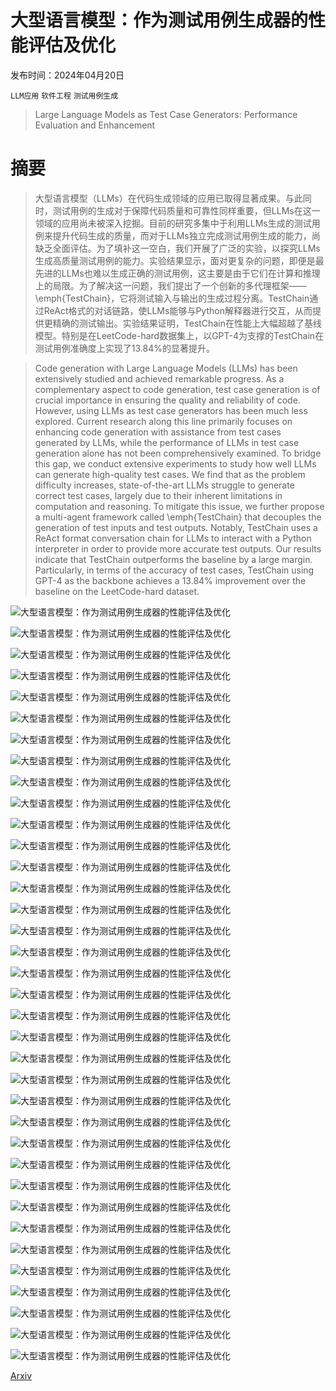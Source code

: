 # 大型语言模型：作为测试用例生成器的性能评估及优化

发布时间：2024年04月20日

`LLM应用` `软件工程` `测试用例生成`

> Large Language Models as Test Case Generators: Performance Evaluation and Enhancement

# 摘要

> 大型语言模型（LLMs）在代码生成领域的应用已取得显著成果。与此同时，测试用例的生成对于保障代码质量和可靠性同样重要，但LLMs在这一领域的应用尚未被深入挖掘。目前的研究多集中于利用LLMs生成的测试用例来提升代码生成的质量，而对于LLMs独立完成测试用例生成的能力，尚缺乏全面评估。为了填补这一空白，我们开展了广泛的实验，以探究LLMs生成高质量测试用例的能力。实验结果显示，面对更复杂的问题，即便是最先进的LLMs也难以生成正确的测试用例，这主要是由于它们在计算和推理上的局限。为了解决这一问题，我们提出了一个创新的多代理框架——\emph{TestChain}，它将测试输入与输出的生成过程分离。TestChain通过ReAct格式的对话链路，使LLMs能够与Python解释器进行交互，从而提供更精确的测试输出。实验结果证明，TestChain在性能上大幅超越了基线模型。特别是在LeetCode-hard数据集上，以GPT-4为支撑的TestChain在测试用例准确度上实现了13.84%的显著提升。

> Code generation with Large Language Models (LLMs) has been extensively studied and achieved remarkable progress. As a complementary aspect to code generation, test case generation is of crucial importance in ensuring the quality and reliability of code. However, using LLMs as test case generators has been much less explored. Current research along this line primarily focuses on enhancing code generation with assistance from test cases generated by LLMs, while the performance of LLMs in test case generation alone has not been comprehensively examined. To bridge this gap, we conduct extensive experiments to study how well LLMs can generate high-quality test cases. We find that as the problem difficulty increases, state-of-the-art LLMs struggle to generate correct test cases, largely due to their inherent limitations in computation and reasoning. To mitigate this issue, we further propose a multi-agent framework called \emph{TestChain} that decouples the generation of test inputs and test outputs. Notably, TestChain uses a ReAct format conversation chain for LLMs to interact with a Python interpreter in order to provide more accurate test outputs. Our results indicate that TestChain outperforms the baseline by a large margin. Particularly, in terms of the accuracy of test cases, TestChain using GPT-4 as the backbone achieves a 13.84\% improvement over the baseline on the LeetCode-hard dataset.

![大型语言模型：作为测试用例生成器的性能评估及优化](../../../paper_images/2404.13340/x1.png)

![大型语言模型：作为测试用例生成器的性能评估及优化](../../../paper_images/2404.13340/x2.png)

![大型语言模型：作为测试用例生成器的性能评估及优化](../../../paper_images/2404.13340/x3.png)

![大型语言模型：作为测试用例生成器的性能评估及优化](../../../paper_images/2404.13340/x4.png)

![大型语言模型：作为测试用例生成器的性能评估及优化](../../../paper_images/2404.13340/x5.png)

![大型语言模型：作为测试用例生成器的性能评估及优化](../../../paper_images/2404.13340/x6.png)

![大型语言模型：作为测试用例生成器的性能评估及优化](../../../paper_images/2404.13340/x7.png)

![大型语言模型：作为测试用例生成器的性能评估及优化](../../../paper_images/2404.13340/x8.png)

![大型语言模型：作为测试用例生成器的性能评估及优化](../../../paper_images/2404.13340/x9.png)

![大型语言模型：作为测试用例生成器的性能评估及优化](../../../paper_images/2404.13340/x10.png)

![大型语言模型：作为测试用例生成器的性能评估及优化](../../../paper_images/2404.13340/x11.png)

![大型语言模型：作为测试用例生成器的性能评估及优化](../../../paper_images/2404.13340/x12.png)

![大型语言模型：作为测试用例生成器的性能评估及优化](../../../paper_images/2404.13340/x13.png)

![大型语言模型：作为测试用例生成器的性能评估及优化](../../../paper_images/2404.13340/x14.png)

![大型语言模型：作为测试用例生成器的性能评估及优化](../../../paper_images/2404.13340/x15.png)

![大型语言模型：作为测试用例生成器的性能评估及优化](../../../paper_images/2404.13340/x16.png)

![大型语言模型：作为测试用例生成器的性能评估及优化](../../../paper_images/2404.13340/x17.png)

![大型语言模型：作为测试用例生成器的性能评估及优化](../../../paper_images/2404.13340/x18.png)

![大型语言模型：作为测试用例生成器的性能评估及优化](../../../paper_images/2404.13340/x19.png)

![大型语言模型：作为测试用例生成器的性能评估及优化](../../../paper_images/2404.13340/x20.png)

![大型语言模型：作为测试用例生成器的性能评估及优化](../../../paper_images/2404.13340/x21.png)

![大型语言模型：作为测试用例生成器的性能评估及优化](../../../paper_images/2404.13340/x22.png)

![大型语言模型：作为测试用例生成器的性能评估及优化](../../../paper_images/2404.13340/x23.png)

![大型语言模型：作为测试用例生成器的性能评估及优化](../../../paper_images/2404.13340/x24.png)

![大型语言模型：作为测试用例生成器的性能评估及优化](../../../paper_images/2404.13340/x25.png)

![大型语言模型：作为测试用例生成器的性能评估及优化](../../../paper_images/2404.13340/x26.png)

![大型语言模型：作为测试用例生成器的性能评估及优化](../../../paper_images/2404.13340/x27.png)

![大型语言模型：作为测试用例生成器的性能评估及优化](../../../paper_images/2404.13340/x28.png)

![大型语言模型：作为测试用例生成器的性能评估及优化](../../../paper_images/2404.13340/x29.png)

![大型语言模型：作为测试用例生成器的性能评估及优化](../../../paper_images/2404.13340/x30.png)

![大型语言模型：作为测试用例生成器的性能评估及优化](../../../paper_images/2404.13340/x31.png)

![大型语言模型：作为测试用例生成器的性能评估及优化](../../../paper_images/2404.13340/x32.png)

![大型语言模型：作为测试用例生成器的性能评估及优化](../../../paper_images/2404.13340/x33.png)

![大型语言模型：作为测试用例生成器的性能评估及优化](../../../paper_images/2404.13340/x34.png)

![大型语言模型：作为测试用例生成器的性能评估及优化](../../../paper_images/2404.13340/x35.png)

![大型语言模型：作为测试用例生成器的性能评估及优化](../../../paper_images/2404.13340/x36.png)

[Arxiv](https://arxiv.org/abs/2404.13340)